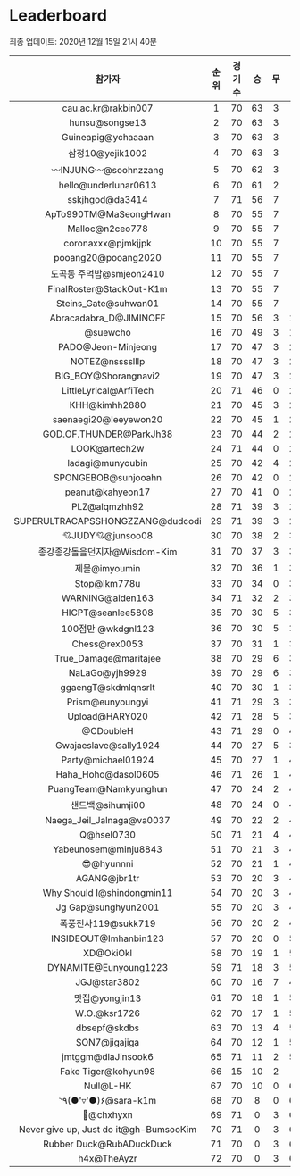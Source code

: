 # Leaderboard
최종 업데이트: 2020년 12월 15일 21시 40분




| 참가자 | 순위 | 경기수 | 승 | 무 | 패 | 승점 |
|:---:|:---:|:---:|:---:|:---:|:---:|:---:|
| cau.ac.kr@rakbin007 | 1 | 70 | 63 | 3 | 4 | 192 |
| hunsu@songse13 | 2 | 70 | 63 | 3 | 4 | 192 |
| Guineapig@ychaaaan | 3 | 70 | 63 | 3 | 4 | 192 |
| 삼정10@yejik1002 | 4 | 70 | 63 | 3 | 4 | 192 |
| 〰INJUNG〰@soohnzzang | 5 | 70 | 62 | 3 | 5 | 189 |
| hello@underlunar0613 | 6 | 70 | 61 | 2 | 7 | 185 |
| sskjhgod@da3414 | 7 | 71 | 56 | 7 | 8 | 175 |
| ApTo990TM@MaSeongHwan | 8 | 70 | 55 | 7 | 8 | 172 |
| Malloc@n2ceo778 | 9 | 70 | 55 | 7 | 8 | 172 |
| coronaxxx@pjmkjjpk | 10 | 70 | 55 | 7 | 8 | 172 |
| pooang20@pooang2020 | 11 | 70 | 55 | 7 | 8 | 172 |
| 도곡동 주먹밥@smjeon2410 | 12 | 70 | 55 | 7 | 8 | 172 |
| FinalRoster@StackOut-K1m | 13 | 70 | 55 | 7 | 8 | 172 |
| Steins_Gate@suhwan01 | 14 | 70 | 55 | 7 | 8 | 172 |
| Abracadabra_D@JIMINOFF | 15 | 70 | 56 | 3 | 11 | 171 |
| @suewcho | 16 | 70 | 49 | 3 | 18 | 150 |
| PADO@Jeon-Minjeong | 17 | 70 | 47 | 3 | 20 | 144 |
| NOTEZ@nsssslllp | 18 | 70 | 47 | 3 | 20 | 144 |
| BIG_BOY@Shorangnavi2 | 19 | 70 | 47 | 3 | 20 | 144 |
| LittleLyrical@ArfiTech | 20 | 71 | 46 | 0 | 25 | 138 |
| KHH@kimhh2880 | 21 | 70 | 45 | 3 | 22 | 138 |
| saenaegi20@leeyewon20 | 22 | 70 | 45 | 1 | 24 | 136 |
| GOD.OF.THUNDER@ParkJh38 | 23 | 70 | 44 | 2 | 24 | 134 |
| LOOK@artech2w | 24 | 71 | 44 | 0 | 27 | 132 |
| ladagi@munyoubin | 25 | 70 | 42 | 4 | 24 | 130 |
| SPONGEBOB@sunjooahn | 26 | 70 | 42 | 0 | 28 | 126 |
| peanut@kahyeon17 | 27 | 70 | 41 | 0 | 29 | 123 |
| PLZ@alqmzhh92 | 28 | 71 | 39 | 3 | 29 | 120 |
| SUPERULTRACAPSSHONGZZANG@dudcodi | 29 | 71 | 39 | 3 | 29 | 120 |
| 💘JUDY💘@junsoo08 | 30 | 70 | 38 | 2 | 30 | 116 |
| 종강종강돌을던지자@Wisdom-Kim | 31 | 70 | 37 | 3 | 30 | 114 |
| 제물@imyoumin | 32 | 70 | 36 | 1 | 33 | 109 |
| Stop@lkm778u | 33 | 70 | 34 | 0 | 36 | 102 |
| WARNING@aiden163 | 34 | 71 | 32 | 2 | 37 | 98 |
| HICPT@seanlee5808 | 35 | 70 | 30 | 5 | 35 | 95 |
| 100점만 @wkdgnl123 | 36 | 70 | 30 | 5 | 35 | 95 |
| Chess@rex0053 | 37 | 70 | 31 | 1 | 38 | 94 |
| True_Damage@maritajee | 38 | 70 | 29 | 6 | 35 | 93 |
| NaLaGo@yjh9929 | 39 | 70 | 29 | 6 | 35 | 93 |
| ggaengT@skdmlqnsrlt | 40 | 70 | 30 | 1 | 39 | 91 |
| Prism@eunyoungyi | 41 | 71 | 29 | 3 | 39 | 90 |
| Upload@HARY020 | 42 | 71 | 28 | 5 | 38 | 89 |
| @CDoubleH | 43 | 71 | 29 | 0 | 42 | 87 |
| Gwajaeslave@sally1924 | 44 | 70 | 27 | 5 | 38 | 86 |
| Party@michael01924 | 45 | 70 | 27 | 1 | 42 | 82 |
| Haha_Hoho@dasol0605 | 46 | 71 | 26 | 1 | 44 | 79 |
| PuangTeam@Namkyunghun | 47 | 70 | 24 | 2 | 44 | 74 |
| 샌드백@sihumji00 | 48 | 70 | 24 | 0 | 46 | 72 |
| Naega_Jeil_Jalnaga@va0037 | 49 | 70 | 22 | 2 | 46 | 68 |
| Q@hsel0730 | 50 | 71 | 21 | 4 | 46 | 67 |
| Yabeunosem@minju8843 | 51 | 70 | 21 | 3 | 46 | 66 |
| 😎@hyunnni | 52 | 70 | 21 | 1 | 48 | 64 |
| AGANG@jbr1tr | 53 | 70 | 20 | 3 | 47 | 63 |
| Why Should I@shindongmin11 | 54 | 70 | 20 | 3 | 47 | 63 |
| Jg Gap@sunghyun2001 | 55 | 70 | 20 | 3 | 47 | 63 |
| 폭풍전사119@sukk719 | 56 | 70 | 20 | 2 | 48 | 62 |
| INSIDEOUT@Imhanbin123 | 57 | 70 | 20 | 0 | 50 | 60 |
| XD@OkiOkl | 58 | 70 | 19 | 1 | 50 | 58 |
| DYNAMITE@Eunyoung1223 | 59 | 71 | 18 | 3 | 50 | 57 |
| JGJ@star3802 | 60 | 70 | 16 | 7 | 47 | 55 |
| 맛집@yongjin13 | 61 | 70 | 18 | 1 | 51 | 55 |
| W.O.@ksr1726 | 62 | 70 | 17 | 1 | 52 | 52 |
| dbsepf@skdbs | 63 | 70 | 13 | 4 | 53 | 43 |
| SON7@jigajiga | 64 | 70 | 12 | 1 | 57 | 37 |
| jmtggm@dlaJinsook6 | 65 | 71 | 11 | 2 | 58 | 35 |
| Fake Tiger@kohyun98 | 66 | 15 | 10 | 2 | 3 | 32 |
| Null@L-HK | 67 | 70 | 10 | 0 | 60 | 30 |
| ◝٩(●'▿'●)۶@sara-k1m | 68 | 70 | 8 | 0 | 62 | 24 |
| 👑@chxhyxn | 69 | 71 | 0 | 3 | 68 | 3 |
| Never give up, Just do it@gh-BumsooKim | 70 | 71 | 0 | 3 | 68 | 3 |
| Rubber Duck@RubADuckDuck | 71 | 70 | 0 | 3 | 67 | 3 |
| h4x@TheAyzr | 72 | 70 | 0 | 3 | 67 | 3 |